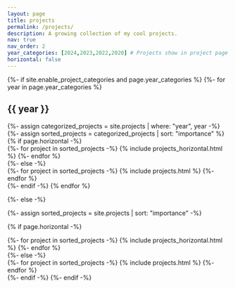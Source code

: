 ```yaml
---
layout: page
title: projects
permalink: /projects/
description: A growing collection of my cool projects.
nav: true
nav_order: 2
year_categories: [2024,2023,2022,2020] # Projects show in project page
horizontal: false
---
```


<!-- pages/projects.md -->
<div class="projects">
{%- if site.enable_project_categories and page.year_categories %}
  <!-- Display categorized projects -->
  {%- for year in page.year_categories %}
  <h2 class="category">{{ year }}</h2>
  {%- assign categorized_projects = site.projects | where: "year", year -%}
  {%- assign sorted_projects = categorized_projects | sort: "importance" %}
  <!-- Generate cards for each project -->
  {% if page.horizontal -%}
  <div class="container">
    <div class="row row-cols-2">
    {%- for project in sorted_projects -%}
      {% include projects_horizontal.html %}
    {%- endfor %}
    </div>
  </div>
  {%- else -%}
  <div class="grid">
    {%- for project in sorted_projects -%}
      {% include projects.html %}
    {%- endfor %}
  </div>
  {%- endif -%}
  {% endfor %}

{%- else -%}
<!-- Display projects without categories -->
  {%- assign sorted_projects = site.projects | sort: "importance" -%}
  <!-- Generate cards for each project -->
  {% if page.horizontal -%}
  <div class="container">
    <div class="row row-cols-2">
    {%- for project in sorted_projects -%}
      {% include projects_horizontal.html %}
    {%- endfor %}
    </div>
  </div>
  {%- else -%}
  <div class="grid">
    {%- for project in sorted_projects -%}
      {% include projects.html %}
    {%- endfor %}
  </div>
  {%- endif -%}
{%- endif -%}
</div>
